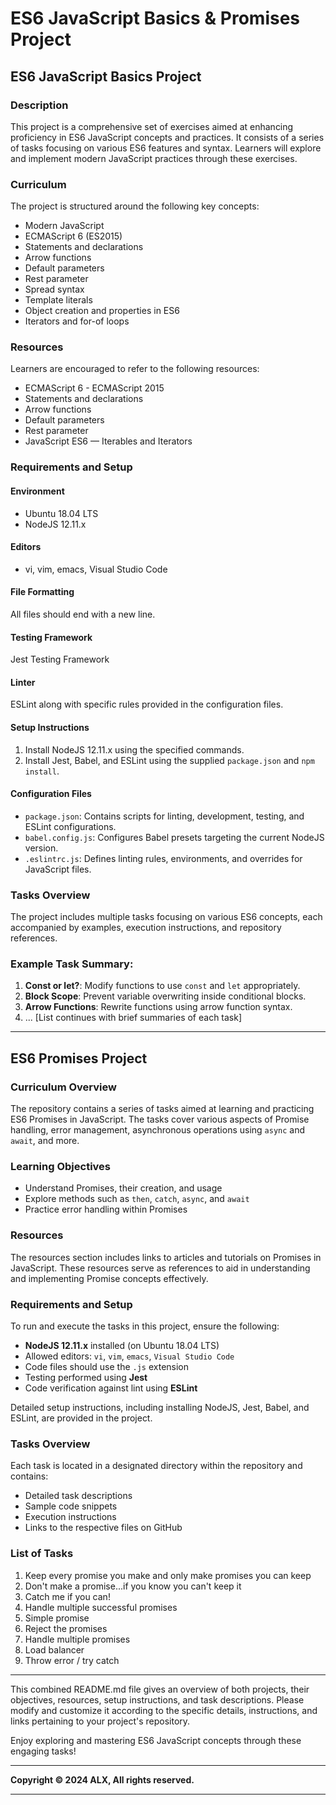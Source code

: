 # ES6 JavaScript Basics & Promises Project

## ES6 JavaScript Basics Project

### Description
This project is a comprehensive set of exercises aimed at enhancing proficiency in ES6 JavaScript concepts and practices. It consists of a series of tasks focusing on various ES6 features and syntax. Learners will explore and implement modern JavaScript practices through these exercises.

### Curriculum
The project is structured around the following key concepts:
- Modern JavaScript
- ECMAScript 6 (ES2015)
- Statements and declarations
- Arrow functions
- Default parameters
- Rest parameter
- Spread syntax
- Template literals
- Object creation and properties in ES6
- Iterators and for-of loops

### Resources
Learners are encouraged to refer to the following resources:
- ECMAScript 6 - ECMAScript 2015
- Statements and declarations
- Arrow functions
- Default parameters
- Rest parameter
- JavaScript ES6 — Iterables and Iterators

### Requirements and Setup

#### Environment
- Ubuntu 18.04 LTS
- NodeJS 12.11.x

#### Editors
- vi, vim, emacs, Visual Studio Code

#### File Formatting
All files should end with a new line.

#### Testing Framework
Jest Testing Framework

#### Linter
ESLint along with specific rules provided in the configuration files.

#### Setup Instructions
1. Install NodeJS 12.11.x using the specified commands.
2. Install Jest, Babel, and ESLint using the supplied `package.json` and `npm install`.

#### Configuration Files
- `package.json`: Contains scripts for linting, development, testing, and ESLint configurations.
- `babel.config.js`: Configures Babel presets targeting the current NodeJS version.
- `.eslintrc.js`: Defines linting rules, environments, and overrides for JavaScript files.

### Tasks Overview
The project includes multiple tasks focusing on various ES6 concepts, each accompanied by examples, execution instructions, and repository references.

### Example Task Summary:
1. **Const or let?**: Modify functions to use `const` and `let` appropriately.
2. **Block Scope**: Prevent variable overwriting inside conditional blocks.
3. **Arrow Functions**: Rewrite functions using arrow function syntax.
4. ... [List continues with brief summaries of each task]

---

## ES6 Promises Project

### Curriculum Overview

The repository contains a series of tasks aimed at learning and practicing ES6 Promises in JavaScript. The tasks cover various aspects of Promise handling, error management, asynchronous operations using `async` and `await`, and more.

### Learning Objectives

- Understand Promises, their creation, and usage
- Explore methods such as `then`, `catch`, `async`, and `await`
- Practice error handling within Promises

### Resources

The resources section includes links to articles and tutorials on Promises in JavaScript. These resources serve as references to aid in understanding and implementing Promise concepts effectively.

### Requirements and Setup

To run and execute the tasks in this project, ensure the following:
- **NodeJS 12.11.x** installed (on Ubuntu 18.04 LTS)
- Allowed editors: `vi`, `vim`, `emacs`, `Visual Studio Code`
- Code files should use the `.js` extension
- Testing performed using **Jest**
- Code verification against lint using **ESLint**

Detailed setup instructions, including installing NodeJS, Jest, Babel, and ESLint, are provided in the project.

### Tasks Overview

Each task is located in a designated directory within the repository and contains:
- Detailed task descriptions
- Sample code snippets
- Execution instructions
- Links to the respective files on GitHub

### List of Tasks

1. Keep every promise you make and only make promises you can keep
2. Don't make a promise...if you know you can't keep it
3. Catch me if you can!
4. Handle multiple successful promises
5. Simple promise
6. Reject the promises
7. Handle multiple promises
8. Load balancer
9. Throw error / try catch

---

This combined README.md file gives an overview of both projects, their objectives, resources, setup instructions, and task descriptions. Please modify and customize it according to the specific details, instructions, and links pertaining to your project's repository.

Enjoy exploring and mastering ES6 JavaScript concepts through these engaging tasks!

---
**Copyright © 2024 ALX, All rights reserved.**

---
